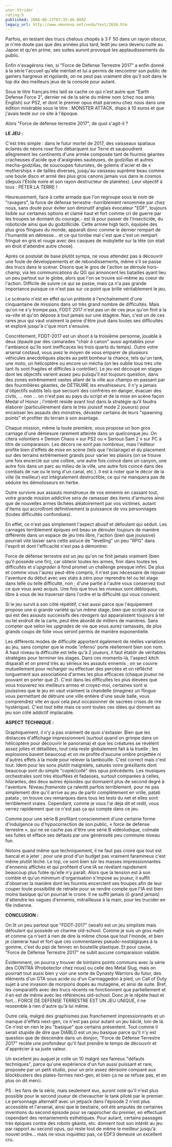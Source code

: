 ```yaml
---
user:Strider
rating:5
published: 2008-08-23T07:35:46.000Z
legacy_url: http://www.emunova.net/veda/test/2626.htm
---
```

Parfois, en testant des trucs chelous chopés à 3 F 50 dans un rayon obscur, je n'me doute pas que des années plus tard, ledit jeu sera devenu culte au Japon et qu'en prime, ses suites auront provoqué les applaudissements du public.  

Enfin n'exagérons rien, si "Force de Défense Terrestre 2017" a enfin donné à la série l'accueil qu'elle méritait et lui a permis de rencontrer son public de gamers hargneux et rigolards, on ne peut pas vraiment dire qu'il soit dans le top dix des meilleurs jeux de la console pour autant.  

Sous le titre français très laid se cache ce qui n'est autre que "Earth Defense Force 3", dernier né de la série du même nom (chez nos amis English) sur PS2, et dont le premier opus était parvenu chez nous dans une édition misérable sous le titre : MONSTER ATTACK, dispo à 10 euros et que j'avais testé sur ce site à l'époque.  

Alors "Force de défense terrestre 2017", de quoi s'agit-il ?  

  

**LE JEU :**  

  

C'est très simple : dans le futur mortel de 2017, des vaisseaux spatiaux éclairés de néons rose fluo débarquent sur Terre et saupoudrent allègrement les continents d'une armée composée tant de fourmis géantes cracheuses d'acide que d'araignées sauteuses, de godzillas et autres mecha-godzillas, de soucoupes futuristes, de golems d'acier et de « motherships » de tailles diverses, jusqu'au vaisseau suprême beau comme une boule disco et armé des plus gros canons jamais vus dans le cosmos (depuis l'Étoile noire et son rayon destructeur de planètes). Leur objectif à tous : PÉTER LA TERRE !  

Heureusement, face à cette armada que l'on regroupe sous le nom de "ravagers", la force de défense terrestre -horriblement renommée par chez nous, sans doute pour éviter son diminutif anglais évocateur "EDF", toujours lisible sur certaines options et clamé haut et fort comme cri de guerre par les troupes se donnant du courage,- est là pour passer de l'insecticide, du roboticide ainsi que du godzillicide. Cette armée high tech, équipée des plus gros flingues du monde, apparaît donc comme le dernier rempart de l'humanité en détresse... et ce qui tombe mal c'est que c'est un rempart fringué en gris et rouge avec des casques de mobylette sur la tête (on était en droit d'attendre autre chose).  

  

Après ce postulat de base plutôt sympa, ne vous attendez pas à découvrir une foule de développements et de rebondissements, même s'il se passe des trucs dans le scénar. Disons que le gros de l'action se déroule hors-champ, via les communications du QG qui annoncent les batailles ayant lieu un peu partout sur le globe, alors que l'on se trouve soi-même au coeur de l'action. Difficile de suivre ce qui se passe, mais ça n'a pas grande importance puisque ce n'est pas sur ce point que brille véritablement le jeu.  

Le scénario n'est en effet qu'un prétexte à l'enchaînement d'une cinquantaine de missions dans un très grand nombre de difficultés. Mais qu'on ne s'y trompe pas, FDDT 2017 n'est pas un de ces jeux qu'on finit à la va-vite et qu'on dépose à tout jamais sur une étagère. Nan, c'est un de ces rares jeux qui vaut vraiment la peine d'être joué dans toutes ses difficultés et exploré jusqu'à c'que mort s'ensuive.  

  

Concrètement, FDDT-2017 est un shoot à la troisième personne, jouable à deux (épaulé par des camarades "chair à canon" aussi agréables pour l'ambiance qu'ils sont inefficaces les trois quarts du temps). Outre votre arsenal costaud, vous avez le moyen de vous emparer de plusieurs véhicules anecdotiques placés au petit bonheur la chance, tels qu'un tank, une moto, un hélicoptère ou encore un mécha (on les oublie tous très vite tant ils sont fragiles et difficiles à contrôler). Le jeu est découpé en stages dont les objectifs varient assez peu puisqu'il est toujours question, dans des zones extrêmement vastes allant de la ville aux champs en passant par des fourmilières géantes, de DÉTRUIRE les envahisseurs. Il n'y a jamais d'objectifs subtils tels que secourir des confrères en danger, évacuer des civils, ... non ... on n'est pas au pays du script et de la mise en scène façon Medal of Honor ; l'intérêt réside avant tout dans la stratégie qu'il faudra élaborer (particulièrement dans le très jouissif mode 2 joueurs) pour encaisser les assauts des monstres, dévaster certains de leurs "spawning points" et profiter du terrain à son avantage.  

Chaque mission, même la toute première, vous propose un bon gros carnage d'une démesure rarement atteinte dans un quelconque jeu. On citera volontiers « Demon Chaos » sur PS2 ou « Serious Sam 2 » sur PC à titre de comparaison. Les décors ne sont pas nombreux, mais l'éditeur profite bien d'effets de mise en scène (tels que l'éclairage) et du placement sur des terrains extrêmement grands pour varier les plaisirs (on se trouve une fois encerclé sur une colline, une autre fois coincé dans un canyon, une autre fois dans un parc au milieu de la ville, une autre fois coincé dans des combats de rue ou le long d'un canal, etc.). Il est à noter que le décor de la ville (le meilleur) est intégralement destructible, ce qui ne manquera pas de séduire les démolisseurs en herbe.  

Outre survivre aux assauts monstrueux de vos ennemis en cassant tout, votre grande mission addictive sera de ramasser des items d'armures ainsi que de nouvelles armes lâchées aléatoirement par vos victimes, autant d'items qui accroîtront définitivement la puissance de vos personnages (toutes difficultés confondues).  

  

En effet, ce n'est pas simplement l'aspect abusif et défoulant qui séduit. Les carnages terriblement épiques ont beau se dérouler toujours de manière différente dans un espace de jeu très libre, l'action (bien que jouissive) pourrait vite lasser sans cette astuce de "levelling" un peu "RPG" dans l'esprit et dont l'efficacité n'est pas à démontrer.  

Force de défense terrestre est un jeu qu'on ne finit jamais vraiment (bien qu'il possède une fin), car obtenir toutes les armes, finir dans toutes les difficultés et s'_upgrader_ à fond promet un challenge presque infini. De plus et comme vous l'aurez peut-être compris, il n'est pas nécessaire de rejouer l'aventure du début avec ses stats à zéro pour reprendre tel ou tel stage dans telle ou telle difficulté, non ; d'une partie à l'autre vous conservez tout ce que vous avez acquis. Une fois que tous les niveaux sont débloqués, libre à vous de les traverser dans l'ordre et la difficulté qui vous convient.  

Si le jeu survit à son côté répétitif, c'est aussi parce que l'équipement propose une si grande variété qu'un même stage, bien que scripté pour ce qui est des assauts successifs des _ravagers_ qui apparaissent toujours à tel ou tel endroit de la carte, peut être abordé de milliers de manières. Sans compter que selon les _upgrades_ de vie que vous aurez ramassés, de plus grands coups de folie vous seront permis de manière exponentielle.  

Les différents modes de difficulté apportent également de réelles variations au jeu, sans compter que le mode 'inferno' porte réellement bien son nom. À haut niveau la difficulté est telle qu'à 2 joueurs, il faut établir de véritables stratégies pour terminer les stages. Dans ces moments-là, l'aspect kitch disparaît et on prend très au sérieux les assauts ennemis ; on se couvre mutuellement pour recharger ou effectuer des percées et on réfléchit longuement aux associations d'armes les plus efficaces (chaque joueur ne pouvant en porter que 2). C'est dans les difficultés les plus élevées que vous trouverez les meilleurs armes et croyez-moi, certaines sont si jouissives que le jeu en vaut vraiment la chandelle (imaginez un flingue vous permettant de détruire une ville entière d'une seule balle, vous comprendrez vite en quoi cela peut occasionner de sacrées crises de rire hystérique). C'est tout bête mais ce sont toutes ces idées qui donnent au jeu son côté addictif implacable.  

  

**ASPECT TECHNIQUE :**  

  

Graphiquement, il n'y a pas vraiment de quoi s'extasier. Bien que les distances d'affichage impressionnent (surtout quand on grimpe dans un hélicoptère pour découvrir le panorama) et que les créatures se révèlent assez jolies et détaillées, tout cela reste globalement fait à la truelle ; les explosions bavent beaucoup et on ne profite d'aucune ombre projettée ni d'autres effets à la mode pour relever la tambouille. C'est correct mais c'est tout. Idem pour les sons plutôt maigrelets, saturés voire grésillants dont beaucoup sont du simple "copié/collé" des opus précédents. Les musiques orchestrales sont très étouffées et fadasses, surtout comparées à celles, hilarantes, des deux autres épisodes qui donnaient plus de second degré à l'aventure. Niveau _framerate_ ça ralentit parfois terriblement, pour ne pas simplement dire qu'il arrive au jeu de partir complètement en vrille, patati patata ; on trouve ces remarques dans tous les tests du net et elles sont terriblement vraies. Cependant, comme je vous l'ai déjà dit et redit, vous verrez rapidement que ce n'est pas ça qui compte dans ce jeu.  

Comme pour une série B profitant consciemment d'une certaine forme d'indulgence ou d'hypocorrection de son public, « force de defense terrestre », qui ne se cache pas d'être une série B vidéoludique, colmate ses fuites et efface ses défauts par une générosité peu commune niveau fun.  

Notons quand même que techniquement, il ne faut pas croire que tout est bancal et à jeter ; pour une prod d'un budget pas vraiment faramineux c'est même plutôt léché. Le top, ce sont bien sûr les masses impressionnantes d'ennemis affichés et qui profitent d'une IA se révélant rapidement beaucoup plus futée qu'elle n'y paraît. Alors que la tension est à son comble et qu'un minimum d'organisation s'impose au joueur, il suffit d'observer la manière dont les fourmis encerclent ses troupes afin de leur couper toute possibilité de retraite pour se rendre compte que l'IA est bien moins basique qu'on pourrait le croire. Il ne suffit jamais (ô grand jamais) d'attendre les vagues d'ennemis, mitrailleuse à la main, pour les trucider en file indienne.  

  

**CONCLUSION :**  

  

On lit un peu partout que "FDDT-2017" (woah) est un jeu simpliste mais défoulant qui possède un charme old-school. Comme je suis un gros malin et comme ça n'sert à rien de dire la même chose que tout l'monde, et bien je clamerai haut et fort que ces commentaires pseudo-nostalgiques à la gomme, c'est du pipi de fennec en bouteille plastique. Et pour cause, "Force de Défense Terrestre 2017" ne subit aucune comparaison valable.  

Évidemment, on pourra y trouver de lointains points communs avec la série des CONTRA (Probotector chez nous) ou celle des Metal Slug, mais on pourrait tout aussi bien y voir une sorte de Dynasty Warriors du futur, des éléments d'un GTA sous acide ou d'un Carmaggedon à pied, un Call of Duty sujet à une invasion de morpions dopés au mutagène, et ainsi de suite. Bref, les comparatifs avec des trucs récents ne fonctionnent que partiellement et il en est de même avec les références old-school. Donc je le répète haut et fort... FORCE DE DEFENSE TERRESTRE EST UN JEU UNIQUE, il ne ressemble à rien d'autre qu'à lui même.   

Outre cela, malgré des graphismes pas franchement impressionnants et un manque d'effets next-gen, ce n'est pas pour autant un jeu bâclé, loin de là. Ce n'est en rien le jeu "basique" que certains présentent. Tout comme il serait stupide de dire que DIABLO est un jeu basique parce qu'il n'y est question que de descendre dans un donjon, "Force de Défense Terrestre 2017" recèle une profondeur qu'il faut prendre le temps de découvrir et d'apprécier à sa juste valeur.  

  

Un excellent jeu auquel je colle un 10 malgré ses fameux "défauts techniques", parce qu'une expérience d'un fun aussi puissant et rare, proposée par un petit studio, pour un prix assez dérisoire comparé aux blockbusters des plates-formes next-gen, et bien ça ne se refuse pas, et en plus on dit merci.  

  

PS : les fans de la série, mais seulement eux, auront noté qu'il n'est plus possible pour le second joueur de chevaucher le tank piloté par le premier. Le personnage alternatif avec un jetpack dans l'épisode 2 n'est plus accessible et l'arsenal, ainsi que le bestiaire, ont été amputés de certaines inventions du second épisode pour se rapprocher du premier, en effectuant cependant des remaniements esthétiques. Pour autant, certains passages très épiques contre des robots géants, etc. donnent tout son intérêt au jeu par rapport au second opus, qui reste tout de même le meilleur jusqu'à nouvel ordre... mais ne vous inquiétez pas, ce EDF3 demeure un excellent cru.